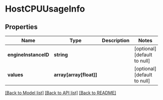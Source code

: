 # HostCPUUsageInfo

## Properties
Name | Type | Description | Notes
------------ | ------------- | ------------- | -------------
**engineInstanceID** | **string** |  | [optional] [default to null]
**values** | **array[array[float]]** |  | [optional] [default to null]

[[Back to Model list]](../README.md#documentation-for-models) [[Back to API list]](../README.md#documentation-for-api-endpoints) [[Back to README]](../README.md)



